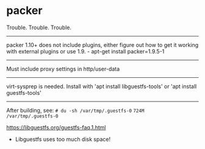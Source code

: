 

# packer

Trouble. Trouble. Trouble.

---
packer 1.10+ does not include plugins, either figure out how to get it working with external plugins or use 1.9.
    - apt-get install packer=1.9.5-1

---
Must include proxy settings in http/user-data

---
virt-sysprep is needed. Install with 'apt install libguestfs-tools' or 'apt install guestfs-tools' 

---
After building, see:
 `# du -sh /var/tmp/.guestfs-0`
 `724M	/var/tmp/.guestfs-0`

https://libguestfs.org/guestfs-faq.1.html
 - Libguestfs uses too much disk space!
